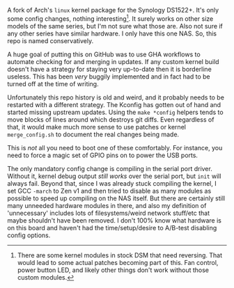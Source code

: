 A fork of Arch's `linux` kernel package for the Synology DS1522+. It's only some config changes, nothing interesting[^synobrd]. It surely works on other size models of the same series, but I'm not sure what those are. Also not sure if any other series have similar hardware. I only have this one NAS. So, this repo is named conservatively.

A huge goal of putting this on GitHub was to use GHA workflows to automate checking for and merging in updates. If any custom kernel build doesn't have a strategy for staying very up-to-date then it is borderline useless. This has been *very* buggily implemented and in fact had to be turned off at the time of writing.

Unfortunately this repo history is old and weird, and it probably needs to be restarted with a different strategy. The Kconfig has gotten out of hand and started missing upstream updates. Using the `make *config` helpers tends to move blocks of lines around which destroys git diffs. Even regardless of that, it would make much more sense to use patches or kernel `merge_config.sh` to document the real changes being made.

This is *not* all you need to boot one of these comfortably. For instance, you need to force a magic set of GPIO pins on to power the USB ports.

The only mandatory config change is compiling in the serial port driver. Without it, kernel debug output *still works* over the serial port, but `init` will always fail. Beyond that, since I was already stuck compiling the kernel, I set GCC `-march` to Zen v1 and then tried to disable as many modules as possible to speed up compiling on the NAS itself. But there are certainly still many unneeded hardware modules in there, and also my definition of 'unnecessary' includes lots of filesystems/weird network stuff/etc that maybe shouldn't have been removed. I don't 100% know what hardware is on this board and haven't had the time/setup/desire to A/B-test disabling config options.

[^synobrd]: There are some kernel modules in stock DSM that need reversing. That would lead to some actual patches becoming part of this. Fan control, power button LED, and likely other things don't work without those custom modules.
